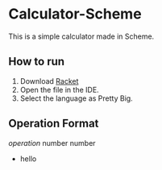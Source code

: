 # Calculator-Scheme

This is a simple calculator made in Scheme.

## How to run

1. Download [Racket](https://racket-lang.org/)
2. Open the file in the IDE.
3. Select the language as Pretty Big.

## Operation Format

*operation* number number

- hello
